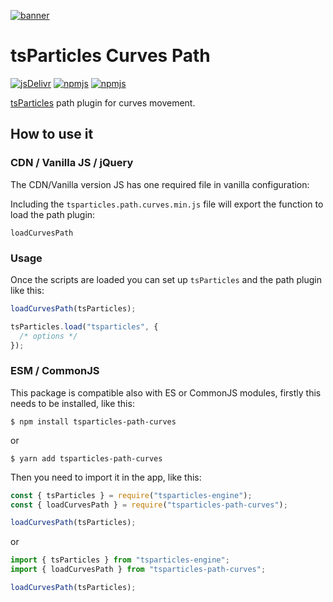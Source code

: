 [![banner](https://particles.js.org/images/banner3.png)](https://particles.js.org)

# tsParticles Curves Path

[![jsDelivr](https://data.jsdelivr.com/v1/package/npm/tsparticles-path-curves/badge)](https://www.jsdelivr.com/package/npm/tsparticles-path-curves)
[![npmjs](https://badge.fury.io/js/tsparticles-path-curves.svg)](https://www.npmjs.com/package/tsparticles-path-curves)
[![npmjs](https://img.shields.io/npm/dt/tsparticles-path-curves)](https://www.npmjs.com/package/tsparticles-path-curves)

[tsParticles](https://github.com/matteobruni/tsparticles) path plugin for curves movement.

## How to use it

### CDN / Vanilla JS / jQuery

The CDN/Vanilla version JS has one required file in vanilla configuration:

Including the `tsparticles.path.curves.min.js` file will export the function to load the path plugin:

```
loadCurvesPath
```

### Usage

Once the scripts are loaded you can set up `tsParticles` and the path plugin like this:

```javascript
loadCurvesPath(tsParticles);

tsParticles.load("tsparticles", {
  /* options */
});
```

### ESM / CommonJS

This package is compatible also with ES or CommonJS modules, firstly this needs to be installed, like this:

```shell
$ npm install tsparticles-path-curves
```

or

```shell
$ yarn add tsparticles-path-curves
```

Then you need to import it in the app, like this:

```javascript
const { tsParticles } = require("tsparticles-engine");
const { loadCurvesPath } = require("tsparticles-path-curves");

loadCurvesPath(tsParticles);
```

or

```javascript
import { tsParticles } from "tsparticles-engine";
import { loadCurvesPath } from "tsparticles-path-curves";

loadCurvesPath(tsParticles);
```
